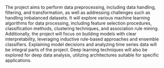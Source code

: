 The project aims to perform data preprocessing, including data handling, filtering, and transformation, as well as addressing challenges such as handling imbalanced datasets. 
It will explore various machine learning algorithms for data processing, including feature selection procedures, classification methods, clustering techniques, and association rule mining. 
Additionally, the project will focus on building models with clear interpretability, leveraging inductive rule-based approaches and ensemble classifiers. Explaining model decisions and analyzing time series data will be integral parts of the project. 
Deep learning techniques will also be explored for deep data analysis, utilizing architectures suitable for specific applications.
